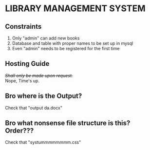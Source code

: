 # LIBRARY MANAGEMENT SYSTEM

## Constraints

1. Only "admin" can add new books
2. Database and table with proper names to be set up in mysql
3. Even "admin" needs to be registered for the first time

## Hosting Guide

<s>_Shall only be made upon request._</s> <br>
Nope, Time's up.

## Bro where is the Output?

Check that "output da.docx"

## Bro what nonsense file structure is this? Order???

Check that "systummmmmmmm.css"

